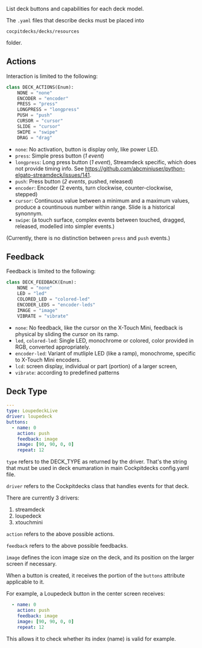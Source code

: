List deck buttons and capabilities for each deck model.

The `.yaml` files that describe decks must be placed into

`cocpitdecks/decks/resources`

folder.

## Actions

Interaction is limited to the following:

```python
class DECK_ACTIONS(Enum):
    NONE = "none"
    ENCODER = "encoder"
    PRESS = "press"
    LONGPRESS = "longpress"
    PUSH = "push"
    CURSOR = "cursor"
    SLIDE = "cursor"
    SWIPE = "swipe"
    DRAG = "drag"
```

- `none`: No activation, button is display only, like power LED.
- `press`: Simple press button (*1 event*)
- `longpress`: Long press button (*1 event*), Streamdeck specific, which does not provide timing info. See https://github.com/abcminiuser/python-elgato-streamdeck/issues/141.
- `push`: Press button (*2 events*, pushed, released)
- `encoder`: Encoder (2 events, turn clockwise, counter-clockwise, stepped)
- `cursor`: Continuous value between a minimum and a maximum values, produce a countinuous number within range. Slide is a historical synonnym.
- `swipe`: (a touch surface, complex events between touched, dragged, released, modelled into simpler events.)

(Currently, there is no distinction between `press` and `push` events.)

## Feedback

Feedback is limited to the following:

```python
class DECK_FEEDBACK(Enum):
    NONE = "none"
    LED = "led"
    COLORED_LED = "colored-led"
    ENCODER_LEDS = "encoder-leds"
    IMAGE = "image"
    VIBRATE = "vibrate"
```

- `none`: No feedback, like the cursor on the X-Touch Mini, feedback is physical by sliding the cursor on its ramp.
- `led`, `colored-led`: Single LED, monochrome or colored, color provided in RGB, converted appropriately.
- `encoder-led`: Variant of mutliple LED (like a ramp), monochrome, specific to X-Touch Mini encoders.
- `lcd`: screen display, individual or part (portion) of a larger screen,
- `vibrate`: according to predefined patterns


## Deck Type

```yaml
---
type: LoupedeckLive
driver: loupedeck
buttons:
  - name: 0
    action: push
    feedback: image
    image: [90, 90, 0, 0]
    repeat: 12
```

`type` refers to the DECK_TYPE as returned by the driver. That's the string that must be used
in deck enumaration in main Cockpitdecks config.yaml file.

`driver` refers to the Cockpitdecks class that handles events for that deck.

There are currently 3 drivers:
1. streamdeck
2. loupedeck
3. xtouchmini

`action` refers to the above possible actions.

`feedback` refers to the above possible feedbacks.

`ìmage` defines the icon image size on the deck,
and its position on the larger screen if necessary.

When a button is created, it receives the portion of the `buttons` attribute applicable to it.

For example, a Loupedeck button in the center screen receives:

```yaml
  - name: 0
    action: push
    feedback: image
    image: [90, 90, 0, 0]
    repeat: 12
```

This allows it to check whether its index (name) is valid for example.
